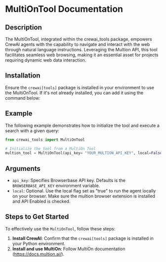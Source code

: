 # MultiOnTool Documentation

## Description
The MultiOnTool, integrated within the crewai_tools package, empowers CrewAI agents with the capability to navigate and interact with the web through natural language instructions. Leveraging the Multion API, this tool facilitates seamless web browsing, making it an essential asset for projects requiring dynamic web data interaction.

## Installation
Ensure the `crewai[tools]` package is installed in your environment to use the MultiOnTool. If it's not already installed, you can add it using the command below:

## Example
The following example demonstrates how to initialize the tool and execute a search with a given query:

```python
from crewai_tools import MultiOnTool

# Initialize the tool from a MultiOn Tool
multion_tool = MultiOnTool(api_key= "YOUR_MULTION_API_KEY", local=False)

```

## Arguments

- `api_key`: Specifies Browserbase API key. Defaults is the `BROWSERBASE_API_KEY` environment variable.
- `local`: Optional. Use the local flag set as "true" to run the agent locally on your browser. Make sure the multion browser extension is installed and API Enabled is checked.

## Steps to Get Started
To effectively use the `MultiOnTool`, follow these steps:

1. **Install CrewAI**: Confirm that the `crewai[tools]` package is installed in your Python environment.
2. **Install and use MultiOn**: Follow MultiOn documentation (https://docs.multion.ai/).


